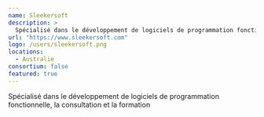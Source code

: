 ```yaml
---
name: Sleekersoft
description: >
  Spécialisé dans le développement de logiciels de programmation fonctionnelle, la consultation et la formation
url: "https://www.sleekersoft.com"
logo: /users/sleekersoft.png
locations:
  - Australie
consortium: false
featured: true
---
```


Spécialisé dans le développement de logiciels de programmation fonctionnelle, la consultation et la formation
